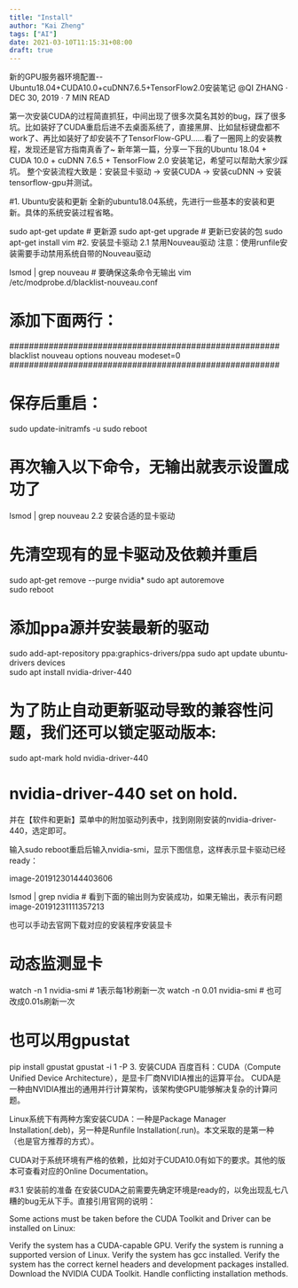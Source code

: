 ```yaml
---
title: "Install"
author: "Kai Zheng"
tags: ["AI"]
date: 2021-03-10T11:15:31+08:00
draft: true
---
```


新的GPU服务器环境配置--Ubuntu18.04+CUDA10.0+cuDNN7.6.5+TensorFlow2.0安装笔记
@QI ZHANG · DEC 30, 2019 · 7 MIN READ

第一次安装CUDA的过程简直抓狂，中间出现了很多次莫名其妙的bug，踩了很多坑。比如装好了CUDA重启后进不去桌面系统了，直接黑屏、比如鼠标键盘都不work了、再比如装好了却安装不了TensorFlow-GPU……看了一圈网上的安装教程，发现还是官方指南真香了~ 新年第一篇，分享一下我的Ubuntu 18.04 + CUDA 10.0 + cuDNN 7.6.5 + TensorFlow 2.0 安装笔记，希望可以帮助大家少踩坑。 整个安装流程大致是：安装显卡驱动 -> 安装CUDA -> 安装cuDNN -> 安装tensorflow-gpu并测试。

<!--more-->


#1. Ubuntu安装和更新
全新的ubuntu18.04系统，先进行一些基本的安装和更新。具体的系统安装过程省略。

sudo apt-get update # 更新源
sudo apt-get upgrade # 更新已安装的包
sudo apt-get install vim
#2. 安装显卡驱动
2.1 禁用Nouveau驱动
注意：使用runfile安装需要手动禁用系统自带的Nouveau驱动

lsmod | grep nouveau # 要确保这条命令无输出
vim /etc/modprobe.d/blacklist-nouveau.conf

# 添加下面两行：
#######################################################
blacklist nouveau
options nouveau modeset=0
#######################################################

# 保存后重启：
sudo update-initramfs -u
sudo reboot

# 再次输入以下命令，无输出就表示设置成功了
lsmod | grep nouveau
2.2 安装合适的显卡驱动
# 先清空现有的显卡驱动及依赖并重启
sudo apt-get remove --purge nvidia* 
sudo apt autoremove                 
sudo reboot                         
# 添加ppa源并安装最新的驱动
sudo add-apt-repository ppa:graphics-drivers/ppa 
sudo apt update
ubuntu-drivers devices                          
sudo apt install nvidia-driver-440
# 为了防止自动更新驱动导致的兼容性问题，我们还可以锁定驱动版本:
sudo apt-mark hold nvidia-driver-440 
# nvidia-driver-440 set on hold.
并在【软件和更新】菜单中的附加驱动列表中，找到刚刚安装的nvidia-driver-440，选定即可。

输入sudo reboot重启后输入nvidia-smi，显示下图信息，这样表示显卡驱动已经ready：

image-20191230144403606

lsmod | grep nvidia # 看到下面的输出则为安装成功，如果无输出，表示有问题
image-20191231111357213

也可以手动去官网下载对应的安装程序安装显卡

# 动态监测显卡
watch -n 1 nvidia-smi # 1表示每1秒刷新一次
watch -n 0.01 nvidia-smi # 也可改成0.01s刷新一次
# 也可以用gpustat
pip install gpustat
gpustat -i 1 -P
3. 安装CUDA
百度百科：CUDA（Compute Unified Device Architecture），是显卡厂商NVIDIA推出的运算平台。 CUDA是一种由NVIDIA推出的通用并行计算架构，该架构使GPU能够解决复杂的计算问题。

Linux系统下有两种方案安装CUDA：一种是Package Manager Installation(.deb)，另一种是Runfile Installation(.run)。本文采取的是第一种（也是官方推荐的方式）。

CUDA对于系统环境有严格的依赖，比如对于CUDA10.0有如下的要求。其他的版本可查看对应的Online Documentation。



#3.1 安装前的准备
在安装CUDA之前需要先确定环境是ready的，以免出现乱七八糟的bug无从下手。直接引用官网的说明：

Some actions must be taken before the CUDA Toolkit and Driver can be installed on Linux:

Verify the system has a CUDA-capable GPU.
Verify the system is running a supported version of Linux.
Verify the system has gcc installed.
Verify the system has the correct kernel headers and development packages installed.
Download the NVIDIA CUDA Toolkit.
Handle conflicting installation methods.

